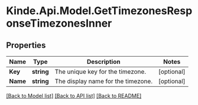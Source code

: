 # Kinde.Api.Model.GetTimezonesResponseTimezonesInner

## Properties

Name | Type | Description | Notes
------------ | ------------- | ------------- | -------------
**Key** | **string** | The unique key for the timezone. | [optional] 
**Name** | **string** | The display name for the timezone. | [optional] 

[[Back to Model list]](../README.md#documentation-for-models) [[Back to API list]](../README.md#documentation-for-api-endpoints) [[Back to README]](../README.md)

